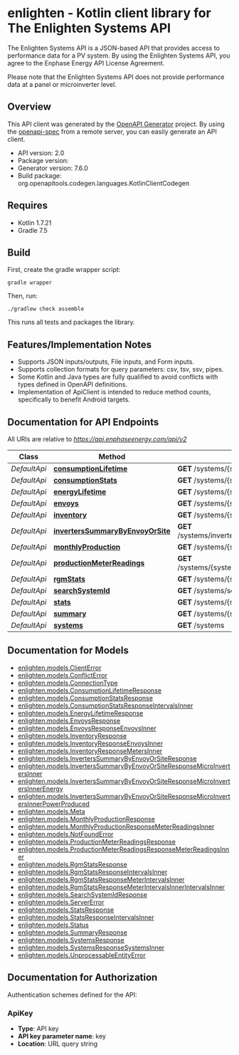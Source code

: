 # enlighten - Kotlin client library for The Enlighten Systems API

The Enlighten Systems API is a JSON-based API that provides access to performance data for a PV system. By using the Enlighten Systems API, you agree to the Enphase Energy API License Agreement.

Please note that the Enlighten Systems API does not provide performance data at a panel or microinverter level.

## Overview
This API client was generated by the [OpenAPI Generator](https://openapi-generator.tech) project.  By using the [openapi-spec](https://github.com/OAI/OpenAPI-Specification) from a remote server, you can easily generate an API client.

- API version: 2.0
- Package version: 
- Generator version: 7.6.0
- Build package: org.openapitools.codegen.languages.KotlinClientCodegen

## Requires

* Kotlin 1.7.21
* Gradle 7.5

## Build

First, create the gradle wrapper script:

```
gradle wrapper
```

Then, run:

```
./gradlew check assemble
```

This runs all tests and packages the library.

## Features/Implementation Notes

* Supports JSON inputs/outputs, File inputs, and Form inputs.
* Supports collection formats for query parameters: csv, tsv, ssv, pipes.
* Some Kotlin and Java types are fully qualified to avoid conflicts with types defined in OpenAPI definitions.
* Implementation of ApiClient is intended to reduce method counts, specifically to benefit Android targets.

<a id="documentation-for-api-endpoints"></a>
## Documentation for API Endpoints

All URIs are relative to *https://api.enphaseenergy.com/api/v2*

Class | Method | HTTP request | Description
------------ | ------------- | ------------- | -------------
*DefaultApi* | [**consumptionLifetime**](docs/DefaultApi.md#consumptionlifetime) | **GET** /systems/{system_id}/consumption_lifetime | 
*DefaultApi* | [**consumptionStats**](docs/DefaultApi.md#consumptionstats) | **GET** /systems/{system_id}/consumption_stats | 
*DefaultApi* | [**energyLifetime**](docs/DefaultApi.md#energylifetime) | **GET** /systems/{system_id}/energy_lifetime | 
*DefaultApi* | [**envoys**](docs/DefaultApi.md#envoys) | **GET** /systems/{system_id}/envoys | 
*DefaultApi* | [**inventory**](docs/DefaultApi.md#inventory) | **GET** /systems/{system_id}/inventory | 
*DefaultApi* | [**invertersSummaryByEnvoyOrSite**](docs/DefaultApi.md#inverterssummarybyenvoyorsite) | **GET** /systems/inverters_summary_by_envoy_or_site | 
*DefaultApi* | [**monthlyProduction**](docs/DefaultApi.md#monthlyproduction) | **GET** /systems/{system_id}/monthly_production | 
*DefaultApi* | [**productionMeterReadings**](docs/DefaultApi.md#productionmeterreadings) | **GET** /systems/{system_id}/production_meter_readings | 
*DefaultApi* | [**rgmStats**](docs/DefaultApi.md#rgmstats) | **GET** /systems/{system_id}/rgm_stats | 
*DefaultApi* | [**searchSystemId**](docs/DefaultApi.md#searchsystemid) | **GET** /systems/search_system_id | 
*DefaultApi* | [**stats**](docs/DefaultApi.md#stats) | **GET** /systems/{system_id}/stats | 
*DefaultApi* | [**summary**](docs/DefaultApi.md#summary) | **GET** /systems/{system_id}/summary | 
*DefaultApi* | [**systems**](docs/DefaultApi.md#systems) | **GET** /systems | 


<a id="documentation-for-models"></a>
## Documentation for Models

 - [enlighten.models.ClientError](docs/ClientError.md)
 - [enlighten.models.ConflictError](docs/ConflictError.md)
 - [enlighten.models.ConnectionType](docs/ConnectionType.md)
 - [enlighten.models.ConsumptionLifetimeResponse](docs/ConsumptionLifetimeResponse.md)
 - [enlighten.models.ConsumptionStatsResponse](docs/ConsumptionStatsResponse.md)
 - [enlighten.models.ConsumptionStatsResponseIntervalsInner](docs/ConsumptionStatsResponseIntervalsInner.md)
 - [enlighten.models.EnergyLifetimeResponse](docs/EnergyLifetimeResponse.md)
 - [enlighten.models.EnvoysResponse](docs/EnvoysResponse.md)
 - [enlighten.models.EnvoysResponseEnvoysInner](docs/EnvoysResponseEnvoysInner.md)
 - [enlighten.models.InventoryResponse](docs/InventoryResponse.md)
 - [enlighten.models.InventoryResponseEnvoysInner](docs/InventoryResponseEnvoysInner.md)
 - [enlighten.models.InventoryResponseMetersInner](docs/InventoryResponseMetersInner.md)
 - [enlighten.models.InvertersSummaryByEnvoyOrSiteResponse](docs/InvertersSummaryByEnvoyOrSiteResponse.md)
 - [enlighten.models.InvertersSummaryByEnvoyOrSiteResponseMicroInvertersInner](docs/InvertersSummaryByEnvoyOrSiteResponseMicroInvertersInner.md)
 - [enlighten.models.InvertersSummaryByEnvoyOrSiteResponseMicroInvertersInnerEnergy](docs/InvertersSummaryByEnvoyOrSiteResponseMicroInvertersInnerEnergy.md)
 - [enlighten.models.InvertersSummaryByEnvoyOrSiteResponseMicroInvertersInnerPowerProduced](docs/InvertersSummaryByEnvoyOrSiteResponseMicroInvertersInnerPowerProduced.md)
 - [enlighten.models.Meta](docs/Meta.md)
 - [enlighten.models.MonthlyProductionResponse](docs/MonthlyProductionResponse.md)
 - [enlighten.models.MonthlyProductionResponseMeterReadingsInner](docs/MonthlyProductionResponseMeterReadingsInner.md)
 - [enlighten.models.NotFoundError](docs/NotFoundError.md)
 - [enlighten.models.ProductionMeterReadingsResponse](docs/ProductionMeterReadingsResponse.md)
 - [enlighten.models.ProductionMeterReadingsResponseMeterReadingsInner](docs/ProductionMeterReadingsResponseMeterReadingsInner.md)
 - [enlighten.models.RgmStatsResponse](docs/RgmStatsResponse.md)
 - [enlighten.models.RgmStatsResponseIntervalsInner](docs/RgmStatsResponseIntervalsInner.md)
 - [enlighten.models.RgmStatsResponseMeterIntervalsInner](docs/RgmStatsResponseMeterIntervalsInner.md)
 - [enlighten.models.RgmStatsResponseMeterIntervalsInnerIntervalsInner](docs/RgmStatsResponseMeterIntervalsInnerIntervalsInner.md)
 - [enlighten.models.SearchSystemIdResponse](docs/SearchSystemIdResponse.md)
 - [enlighten.models.ServerError](docs/ServerError.md)
 - [enlighten.models.StatsResponse](docs/StatsResponse.md)
 - [enlighten.models.StatsResponseIntervalsInner](docs/StatsResponseIntervalsInner.md)
 - [enlighten.models.Status](docs/Status.md)
 - [enlighten.models.SummaryResponse](docs/SummaryResponse.md)
 - [enlighten.models.SystemsResponse](docs/SystemsResponse.md)
 - [enlighten.models.SystemsResponseSystemsInner](docs/SystemsResponseSystemsInner.md)
 - [enlighten.models.UnprocessableEntityError](docs/UnprocessableEntityError.md)


<a id="documentation-for-authorization"></a>
## Documentation for Authorization


Authentication schemes defined for the API:
<a id="ApiKey"></a>
### ApiKey

- **Type**: API key
- **API key parameter name**: key
- **Location**: URL query string


